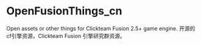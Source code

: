 # OpenFusionThings_cn
Open assets or other things for Clickteam Fusion 2.5+ game engine. 开源的cf引擎资源，Clickteam Fusion 引擎研究群资源。
